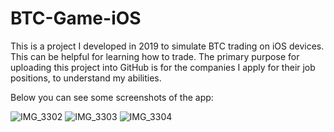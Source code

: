 # BTC-Game-iOS

This is a project I developed in 2019 to simulate BTC trading on iOS devices. This can be helpful for learning how to trade.
The primary purpose for uploading this project into GitHub is for the companies I apply for their job positions, to understand my abilities.

Below you can see some screenshots of the app:

![IMG_3302](https://user-images.githubusercontent.com/107361589/174467285-75559c02-4cc3-422c-9a12-70c237b2d831.PNG)
![IMG_3303](https://user-images.githubusercontent.com/107361589/174467287-0ed90e5c-6170-46d6-acca-6f7957a8956b.PNG)
![IMG_3304](https://user-images.githubusercontent.com/107361589/174467288-b428b48f-f47b-4c41-80aa-f07b07e9e3ef.PNG)
